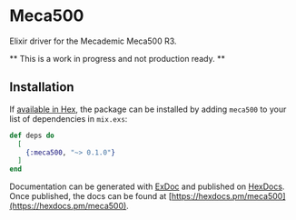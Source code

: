 # Meca500

Elixir driver for the Mecademic Meca500 R3.

** This is a work in progress and not production ready. **

## Installation

If [available in Hex](https://hex.pm/docs/publish), the package can be installed
by adding `meca500` to your list of dependencies in `mix.exs`:

```elixir
def deps do
  [
    {:meca500, "~> 0.1.0"}
  ]
end
```

Documentation can be generated with [ExDoc](https://github.com/elixir-lang/ex_doc)
and published on [HexDocs](https://hexdocs.pm). Once published, the docs can
be found at [https://hexdocs.pm/meca500](https://hexdocs.pm/meca500).

